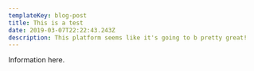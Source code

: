 ```yaml
---
templateKey: blog-post
title: This is a test
date: 2019-03-07T22:22:43.243Z
description: This platform seems like it's going to b pretty great!
---
```

Information here.
